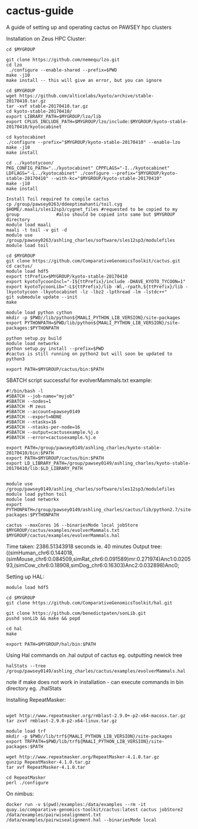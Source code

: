 # cactus-guide
A guide of setting up and operating cactus on PAWSEY hpc clusters 


Installation on Zeus HPC Cluster:
```
cd $MYGROUP

git clone https://github.com/nemequ/lzo.git
cd lzo
 ./configure --enable-shared --prefix=$PWD
make -j10
make install -- this will give an error, but you can ignore

cd $MYGROUP
wget https://github.com/alticelabs/kyoto/archive/stable-20170410.tar.gz
tar -xvf stable-20170410.tar.gz
cd kyoto-stable-20170410/
export LIBRARY_PATH=$MYGROUP/lzo/lib
export CPLUS_INCLUDE_PATH=$MYGROUP/lzo/include:$MYGROUP/kyoto-stable-20170410/kyotocabinet

cd kyotocabinet 
./configure --prefix="$MYGROUP/kyoto-stable-20170410" --enable-lzo 
make -j10
make install

cd ../kyototycoon/
PKG_CONFIG_PATH="../kyotocabinet" CPPFLAGS="-I../kyotocabinet" LDFLAGS="-L../kyotocabinet" ./configure --prefix="$MYGROUP/kyoto-stable-20170410" --with-kc="$MYGROUP/kyoto-stable-20170410"
make -j10
make install

Install Toil required to compile cactus
cp /group/pawsey0263/ddeeptimahanti/toil.cyg $HOME/.maali/sles12sp3/cygnet_files #requested to be copied to my group              #also should be copied into same but $MYGROUP directory 
module load maali
maali -t toil -v git -d
module use /group/pawsey0263/ashling_charles/software/sles12sp3/modulefiles
module load toil

cd $MYGROUP
git clone https://github.com/ComparativeGenomicsToolkit/cactus.git
cd cactus/
module load hdf5
export ttPrefix=$MYGROUP/kyoto-stable-20170410
export kyotoTycoonIncl="-I${ttPrefix}/include -DHAVE_KYOTO_TYCOON=1"
export kyotoTycoonLib="-L${ttPrefix}/lib -Wl,-rpath,${ttPrefix}/lib -lkyototycoon -lkyotocabinet -lz -lbz2 -lpthread -lm -lstdc++"
git submodule update --init
make

module load python cython
mkdir -p $PWD//lib/python${MAALI_PYTHON_LIB_VERSION}/site-packages
export PYTHONPATH=$PWD/lib/python${MAALI_PYTHON_LIB_VERSION}/site-packages:$PYTHONPATH

python setup.py build
module load networkx
python setup.py install --prefix=$PWD
#cactus is still running on python2 but will soon be updated to python3

export PATH=$MYGROUP/cactus/bin:$PATH
```


SBATCH script successful for evolverMammals.txt example: 
```
#!/bin/bash -l
#SBATCH --job-name="myjob"
#SBATCH --nodes=1
#SBATCH -M zeus
#SBATCH --account=pawsey0149
#SBATCH --export=NONE
#SBATCH --ntasks=16
#SBATCH --ntasks-per-node=16
#SBATCH --output=cactusexample.%j.o
#SBATCH --error=cactusexample.%j.e

export PATH=/group/pawsey0149/ashling_charles/kyoto-stable-20170410/bin:$PATH
export PATH=$MYGROUP/cactus/bin:$PATH
export LD_LIBRARY_PATH=/group/pawsey0149/ashling_charles/kyoto-stable-20170410/lib:$LD_LIBRARY_PATH


module use /group/pawsey0149/ashling_charles/software/sles12sp3/modulefiles
module load python toil
module load networkx
export PYTHONPATH=/group/pawsey0149/ashling_charles/cactus/lib/python2.7/site-packages:$PYTHONPATH

cactus --maxCores 16 --binariesMode local jobStore $MYGROUP/cactus/examples/evolverMammals.txt $MYGROUP/cactus/examples/evolverMammals.hal

```
Time taken: 2386.51343918 seconds ie. 40 minutes 
Output tree: ((simHuman_chr6:0.144018,(simMouse_chr6:0.084509,simRat_chr6:0.091589)mr:0.271974)Anc1:0.020593,(simCow_chr6:0.18908,simDog_chr6:0.16303)Anc2:0.032898)Anc0;

Setting up HAL: 
```
module load hdf5

cd $MYGROUP
git clone https://github.com/ComparativeGenomicsToolkit/hal.git

git clone https://github.com/benedictpaten/sonLib.git
pushd sonLib && make && popd

cd hal
make

export PATH=$MYGROUP/hal/bin:$PATH
```

Using Hal commands on .hal output of cactus 
eg. outputting newick tree
```
halStats --tree /group/pawsey0149/ashling_charles/cactus/examples/evolverMammals.hal
```
note if make does not work in installation - can execute commands in bin directory eg. ./halStats <halfile> 
 
 
 
 Installing RepeatMasker:
```

wget http://www.repeatmasker.org/rmblast-2.9.0+-p2-x64-macosx.tar.gz
tar zxvf rmblast-2.9.0-p2-x64-linux.tar.gz

module load trf
mkdir -p $PWD//lib/trf${MAALI_PYTHON_LIB_VERSION}/site-packages
export TRFPATH=$PWD/lib/trf${MAALI_PYTHON_LIB_VERSION}/site-packages:$PATH

wget http://www.repeatmasker.org/RepeatMasker-4.1.0.tar.gz
gunzip RepeatMasker-4.1.0.tar.gz
tar xvf RepeatMasker-4.1.0.tar

cd RepeatMasker
perl ./configure
```
 
 On nimbus:
```
docker run -v $(pwd)/examples:/data/examples --rm -it quay.io/comparative-genomics-toolkit/cactus:latest cactus jobStore2 /data/examples/pairwisealignment.txt /data/examples/pairwisealignment.hal --binariesMode local
```
 
 
